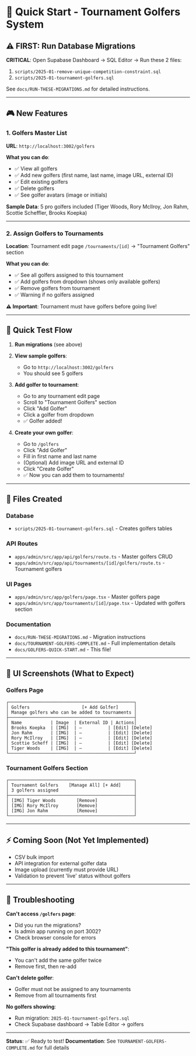 # 🎯 Quick Start - Tournament Golfers System

## ⚠️ FIRST: Run Database Migrations
**CRITICAL**: Open Supabase Dashboard → SQL Editor → Run these 2 files:
1. `scripts/2025-01-remove-unique-competition-constraint.sql`
2. `scripts/2025-01-tournament-golfers.sql`

See `docs/RUN-THESE-MIGRATIONS.md` for detailed instructions.

---

## 🎮 New Features

### 1. Golfers Master List
**URL**: `http://localhost:3002/golfers`

**What you can do**:
- ✅ View all golfers
- ✅ Add new golfers (first name, last name, image URL, external ID)
- ✅ Edit existing golfers
- ✅ Delete golfers
- ✅ See golfer avatars (image or initials)

**Sample Data**: 5 pro golfers included (Tiger Woods, Rory McIlroy, Jon Rahm, Scottie Scheffler, Brooks Koepka)

---

### 2. Assign Golfers to Tournaments
**Location**: Tournament edit page `/tournaments/[id]` → "Tournament Golfers" section

**What you can do**:
- ✅ See all golfers assigned to this tournament
- ✅ Add golfers from dropdown (shows only available golfers)
- ✅ Remove golfers from tournament
- ✅ Warning if no golfers assigned

**⚠️ Important**: Tournament must have golfers before going live!

---

## 🚀 Quick Test Flow

1. **Run migrations** (see above)

2. **View sample golfers**:
   - Go to `http://localhost:3002/golfers`
   - You should see 5 golfers

3. **Add golfer to tournament**:
   - Go to any tournament edit page
   - Scroll to "Tournament Golfers" section
   - Click "Add Golfer"
   - Click a golfer from dropdown
   - ✅ Golfer added!

4. **Create your own golfer**:
   - Go to `/golfers`
   - Click "Add Golfer"
   - Fill in first name and last name
   - (Optional) Add image URL and external ID
   - Click "Create Golfer"
   - ✅ Now you can add them to tournaments!

---

## 📁 Files Created

### Database
- `scripts/2025-01-tournament-golfers.sql` - Creates golfers tables

### API Routes
- `apps/admin/src/app/api/golfers/route.ts` - Master golfers CRUD
- `apps/admin/src/app/api/tournaments/[id]/golfers/route.ts` - Tournament golfers

### UI Pages
- `apps/admin/src/app/golfers/page.tsx` - Master golfers page
- `apps/admin/src/app/tournaments/[id]/page.tsx` - Updated with golfers section

### Documentation
- `docs/RUN-THESE-MIGRATIONS.md` - Migration instructions
- `docs/TOURNAMENT-GOLFERS-COMPLETE.md` - Full implementation details
- `docs/GOLFERS-QUICK-START.md` - This file!

---

## 🎨 UI Screenshots (What to Expect)

### Golfers Page
```
┌────────────────────────────────────────────────┐
│ Golfers                    [+ Add Golfer]      │
│ Manage golfers who can be added to tournaments │
├────────────────────────────────────────────────┤
│ Name           | Image  | External ID | Actions│
│ Brooks Koepka  | [IMG]  | —          | [Edit] [Delete]
│ Jon Rahm       | [IMG]  | —          | [Edit] [Delete]
│ Rory McIlroy   | [IMG]  | —          | [Edit] [Delete]
│ Scottie Scheff | [IMG]  | —          | [Edit] [Delete]
│ Tiger Woods    | [IMG]  | —          | [Edit] [Delete]
└────────────────────────────────────────────────┘
```

### Tournament Golfers Section
```
┌────────────────────────────────────────────────┐
│ Tournament Golfers    [Manage All] [+ Add]     │
│ 3 golfers assigned                             │
├────────────────────────────────────────────────┤
│ [IMG] Tiger Woods        [Remove]              │
│ [IMG] Rory McIlroy       [Remove]              │
│ [IMG] Jon Rahm           [Remove]              │
└────────────────────────────────────────────────┘
```

---

## ⚡ Coming Soon (Not Yet Implemented)

- CSV bulk import
- API integration for external golfer data
- Image upload (currently must provide URL)
- Validation to prevent 'live' status without golfers

---

## 🐛 Troubleshooting

**Can't access `/golfers` page**:
- Did you run the migrations?
- Is admin app running on port 3002?
- Check browser console for errors

**"This golfer is already added to this tournament"**:
- You can't add the same golfer twice
- Remove first, then re-add

**Can't delete golfer**:
- Golfer must not be assigned to any tournaments
- Remove from all tournaments first

**No golfers showing**:
- Run migration: `2025-01-tournament-golfers.sql`
- Check Supabase dashboard → Table Editor → golfers

---

**Status**: ✅ Ready to test!
**Documentation**: See `TOURNAMENT-GOLFERS-COMPLETE.md` for full details
